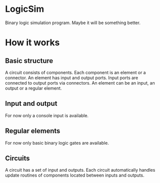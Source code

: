 # LogicSim
Binary logic simulation program. Maybe it will be something better.

# How it works

## Basic structure
A circuit consists of components.
Each component is an element or a connector.
An element has input and output ports.
Input ports are connected to output ports via connectors.
An element can be an input, an output or a regular element.

## Input and output
For now only a console input is available.

## Regular elements
For now only basic binary logic gates are available.

## Circuits
A circuit has a set of input and outputs.
Each circuit automatically handles update routines of components located between inputs and outputs.
